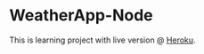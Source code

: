 # WeatherApp-Node
This is learning project with live version @ [Heroku](https://weather-app-learning-project.herokuapp.com/).
